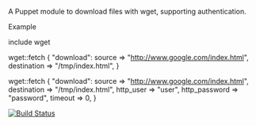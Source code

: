 A Puppet module to download files with wget, supporting authentication.

Example

include wget

wget::fetch { "download":
  source => "http://www.google.com/index.html",
  destination => "/tmp/index.html",
}

wget::fetch { "download":
  source => "http://www.google.com/index.html",
  destination => "/tmp/index.html",
  http_user => "user",
  http_password => "password",
  timeout => 0,
}

[![Build Status](https://travis-ci.org/example42/puppet-wget.png?branch=master)](https://travis-ci.org/example42/puppet-wget)

